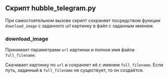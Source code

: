 ## Скрипт hubble_telegram.py
При самостоятельном вызове скрипт сохраняет посредством функции 
`download_image` с заданного url картинку в файл с заданным именем. 

### download_image
Принимает параметрами `url` картинки и полное имя файла `full_filename`. 

Скачивает картинку по `url` и сохраняет её с именем `full_filename`. 
Если путь, заданный в `full_filename` не существует, то он создаётся.